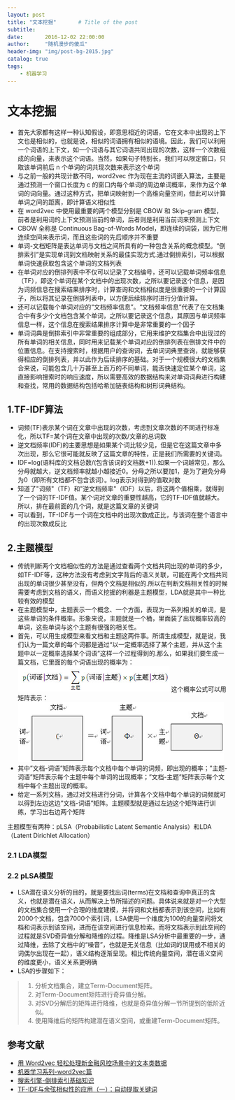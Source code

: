```yaml
---
layout: post
title: "文本挖掘"       # Title of the post
subtitle:
date:       2016-12-02 22:00:00
author:     "随机漫步的傻瓜"
header-img: "img/post-bg-2015.jpg"
catalog: true
tags:
    - 机器学习
---
```


# 文本挖掘
- 首先大家都有这样一种认知假设，即意思相近的词语，它在文本中出现的上下文也是相似的，也就是说，相似的词语拥有相似的语境。因此，我们可以利用一个词语的上下文，如一个词语与其它词语共同出现的次数，这样一个次数组成的向量，来表示这个词语。当然，如果句子特别长，我们可以限定窗口，只取该单词前后 n 个单词的词共现次数来表示这个单词
- 与之前一般的共现计数不同，word2vec 作为现在主流的词嵌入算法，主要是通过预测一个窗口长度为 c 的窗口内每个单词的周边单词概率，来作为这个单词的词向量。通过这种方式，把单词映射到一个高维向量空间，借此可以计算单词之间的距离，即计算语义相似性
- 在 word2vec 中使用最重要的两个模型分别是 CBOW 和 Skip-gram 模型，前者是利用词的上下文预测当前的单词，后者则是利用当前词来预测上下文
- CBOW 全称是 Continuous Bag-of-Words Model，即连续的词袋，因为它用连续空间来表示词，而且这些词的先后顺序并不重要
- 单词-文档矩阵是表达单词与文档之间所具有的一种包含关系的概念模型。“倒排索引”是实现单词到文档映射关系的最佳实现方式.通过倒排索引，可以根据单词快速获取包含这个单词的文档列表
- 在单词对应的倒排列表中不仅可以记录了文档编号，还可以记载单词频率信息（TF），即这个单词在某个文档中的出现次数，之所以要记录这个信息，是因为词频信息在搜索结果排序时，计算查询和文档相似度是很重要的一个计算因子，所以将其记录在倒排列表中，以方便后续排序时进行分值计算。
- 还可以记载每个单词对应的“文档频率信息”。“文档频率信息”代表了在文档集合中有多少个文档包含某个单词，之所以要记录这个信息，其原因与单词频率信息一样，这个信息在搜索结果排序计算中是非常重要的一个因子
- 单词词典是倒排索引中非常重要的组成部分，它用来维护文档集合中出现过的所有单词的相关信息，同时用来记载某个单词对应的倒排列表在倒排文件中的位置信息。在支持搜索时，根据用户的查询词，去单词词典里查询，就能够获得相应的倒排列表，并以此作为后续排序的基础。对于一个规模很大的文档集合来说，可能包含几十万甚至上百万的不同单词，能否快速定位某个单词，这直接影响搜索时的响应速度，所以需要高效的数据结构来对单词词典进行构建和查找，常用的数据结构包括哈希加链表结构和树形词典结构。

## 1.TF-IDF算法
- 词频(TF)表示某个词在文章中出现的次数，考虑到文章次数的不同进行标准化，所以TF=某个词在文章中出现的次数/文章的总词数
- 逆文档频率(IDF)的主要思想是如果某个词比较少见，但是它在这篇文章中多次出现，那么它很可能就反映了这篇文章的特性，正是我们所需要的关键词。
- IDF=log(语料库的文档总数/(包含该词的文档数+1)).如果一个词越常见，那么分母就越大，逆文档频率就越小越接近0。分母之所以要加1，是为了避免分母为0（即所有文档都不包含该词）。log表示对得到的值取对数
- 知道了"词频"（TF）和"逆文档频率"（IDF）以后，将这两个值相乘，就得到了一个词的TF-IDF值。某个词对文章的重要性越高，它的TF-IDF值就越大。所以，排在最前面的几个词，就是这篇文章的关键词
- 可以看到，TF-IDF与一个词在文档中的出现次数成正比，与该词在整个语言中的出现次数成反比


## 2.主题模型
- 传统判断两个文档相似性的方法是通过查看两个文档共同出现的单词的多少，如TF-IDF等，这种方法没有考虑到文字背后的语义关联，可能在两个文档共同出现的单词很少甚至没有，但两个文档是相似的.所以在判断文档相关性的时候需要考虑到文档的语义，而语义挖掘的利器是主题模型，LDA就是其中一种比较有效的模型
- 在主题模型中，主题表示一个概念、一个方面，表现为一系列相关的单词，是这些单词的条件概率。形象来说，主题就是一个桶，里面装了出现概率较高的单词，这些单词与这个主题有很强的相关性。
- 首先，可以用生成模型来看文档和主题这两件事。所谓生成模型，就是说，我们认为一篇文章的每个词都是通过“以一定概率选择了某个主题，并从这个主题中以一定概率选择某个词语”这样一个过程得到的.那么，如果我们要生成一篇文档，它里面的每个词语出现的概率为：
![主题模型公式](/img/主题模型.PNG)
这个概率公式可以用矩阵表示：
![主题模型矩阵](/img/主题模型矩阵表示.PNG)
- 其中”文档-词语”矩阵表示每个文档中每个单词的词频，即出现的概率；”主题-词语”矩阵表示每个主题中每个单词的出现概率；”文档-主题”矩阵表示每个文档中每个主题出现的概率。
- 给定一系列文档，通过对文档进行分词，计算各个文档中每个单词的词频就可以得到左边这边”文档-词语”矩阵。主题模型就是通过左边这个矩阵进行训练，学习出右边两个矩阵

主题模型有两种：pLSA（Probabilistic Latent Semantic Analysis）和LDA（Latent Dirichlet Allocation）

### 2.1 LDA模型

### 2.2 pLSA模型

- LSA潜在语义分析的目的，就是要找出词(terms)在文档和查询中真正的含义，也就是潜在语义，从而解决上节所描述的问题。具体说来就是对一个大型的文档集合使用一个合理的维度建模，并将词和文档都表示到该空间，比如有2000个文档，包含7000个索引词，LSA使用一个维度为100的向量空间将文档和词表示到该空间，进而在该空间进行信息检索。而将文档表示到此空间的过程就是SVD奇异值分解和降维的过程。降维是LSA分析中最重要的一步，通过降维，去除了文档中的“噪音”，也就是无关信息（比如词的误用或不相关的词偶尔出现在一起），语义结构逐渐呈现。相比传统向量空间，潜在语义空间的维度更小，语义关系更明确
- LSA的步骤如下：

>1. 分析文档集合，建立Term-Document矩阵。
>2. 对Term-Document矩阵进行奇异值分解。
>3. 对SVD分解后的矩阵进行降维，也就是奇异值分解一节所提到的低阶近似。
>4. 使用降维后的矩阵构建潜在语义空间，或重建Term-Document矩阵。



## 参考文献
- [用 Word2vec 轻松处理新金融风控场景中的文本类数据](http://mp.weixin.qq.com/s?__biz=MzA3MzI4MjgzMw==&mid=2650720823&idx=4&sn=2ed3964e94e3076e060e48a4708faa2a&chksm=871b0e49b06c875fd2ead27692e8c2b35ac38724adc0215183a434283f4f869fde11e7036c5e#rd)
- [机器学习系列-word2vec篇](https://zhuanlan.zhihu.com/p/23733638)
- [搜索引擎-倒排索引基础知识](http://blog.csdn.net/hguisu/article/details/7962350)
- [TF-IDF与余弦相似性的应用（一）：自动提取关键词](http://www.ruanyifeng.com/blog/2013/03/tf-idf.html)
